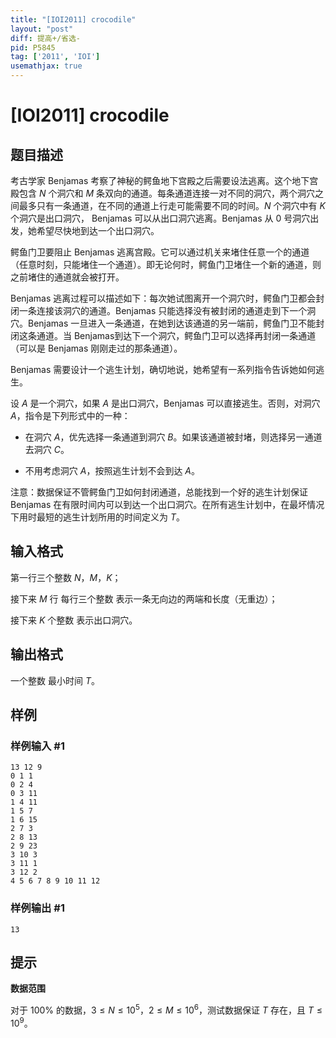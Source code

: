 ```yaml
---
title: "[IOI2011] crocodile"
layout: "post"
diff: 提高+/省选-
pid: P5845
tag: ['2011', 'IOI']
usemathjax: true
---
```


# [IOI2011] crocodile
## 题目描述

考古学家 Benjamas 考察了神秘的鳄鱼地下宫殿之后需要设法逃离。这个地下宫殿包含 $N$ 个洞穴和 $M$ 条双向的通道。每条通道连接一对不同的洞穴，两个洞穴之间最多只有一条通道，在不同的通道上行走可能需要不同的时间。$N$ 个洞穴中有 $K$ 个洞穴是出口洞穴， Benjamas 可以从出口洞穴逃离。Benjamas 从 $0$ 号洞穴出发，她希望尽快地到达一个出口洞穴。

鳄鱼门卫要阻止 Benjamas 逃离宫殿。它可以通过机关来堵住任意一个的通道（任意时刻，只能堵住一个通道）。即无论何时，鳄鱼门卫堵住一个新的通道，则之前堵住的通道就会被打开。

Benjamas 逃离过程可以描述如下：每次她试图离开一个洞穴时，鳄鱼门卫都会封闭一条连接该洞穴的通道。Benjamas 只能选择没有被封闭的通道走到下一个洞穴。Benjamas 一旦进入一条通道，在她到达该通道的另一端前，鳄鱼门卫不能封闭这条通道。当 Benjamas到达下一个洞穴，鳄鱼门卫可以选择再封闭一条通道（可以是 Benjamas 刚刚走过的那条通道）。

Benjamas 需要设计一个逃生计划，确切地说，她希望有一系列指令告诉她如何逃生。

设 $A$ 是一个洞穴，如果 $A$ 是出口洞穴，Benjamas 可以直接逃生。否则，对洞穴 $A$，指令是下列形式中的一种：

- 在洞穴 $A$，优先选择一条通道到洞穴 $B$。如果该通道被封堵，则选择另一通道去洞穴 $C$。

- 不用考虑洞穴 $A$，按照逃生计划不会到达 $A$。

注意：数据保证不管鳄鱼门卫如何封闭通道，总能找到一个好的逃生计划保证 Benjamas 在有限时间内可以到达一个出口洞穴。在所有逃生计划中，在最坏情况下用时最短的逃生计划所用的时间定义为 $T$。
## 输入格式

第一行三个整数 $N$，$M$，$K$；

接下来 $M$ 行 每行三个整数 表示一条无向边的两端和长度（无重边）；

接下来 $K$ 个整数 表示出口洞穴。
## 输出格式

一个整数 最小时间 $T$。
## 样例

### 样例输入 #1
```
13 12 9
0 1 1
0 2 4
0 3 11
1 4 11
1 5 7
1 6 15
2 7 3
2 8 13
2 9 23
3 10 3
3 11 1
3 12 2
4 5 6 7 8 9 10 11 12

```
### 样例输出 #1
```
13

```
## 提示

**数据范围**

对于 $100\%$ 的数据，$3 \le N \le 10^5$，$2 \le M \le 10^6$，测试数据保证 $T$ 存在，且 $T \le 10^9$。
